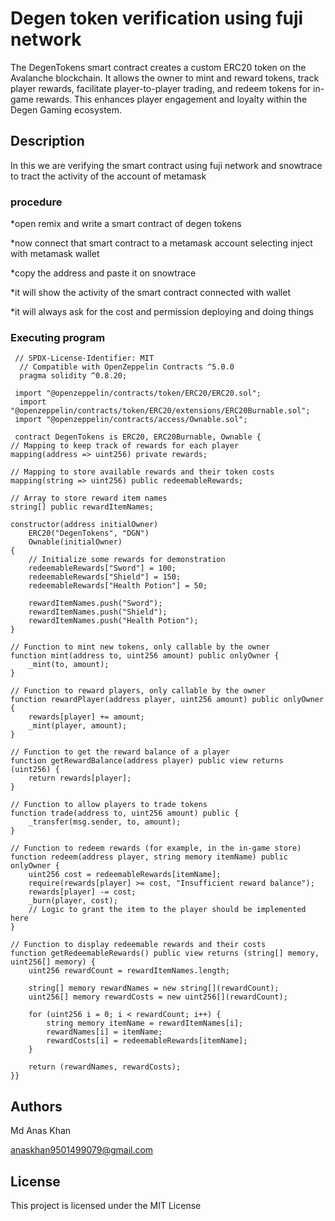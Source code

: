# Degen token verification using fuji network

The DegenTokens smart contract creates a custom ERC20 token on the Avalanche blockchain. It allows the owner to mint and reward tokens, track player rewards, facilitate player-to-player trading, and redeem tokens for in-game rewards. This enhances player engagement and loyalty within the Degen Gaming ecosystem.

## Description

In this we are verifying the smart contract using fuji network and snowtrace to tract the activity of the account of metamask


### procedure 
*open remix and write a smart contract of degen tokens

*now connect that smart contract to a metamask account selecting inject with metamask wallet

*copy the address and paste it on snowtrace 

*it will show the activity of the smart contract connected with wallet

*it will always ask for the cost and permission deploying and doing things 


### Executing program
     // SPDX-License-Identifier: MIT
      // Compatible with OpenZeppelin Contracts ^5.0.0
      pragma solidity ^0.8.20;

     import "@openzeppelin/contracts/token/ERC20/ERC20.sol";
      import "@openzeppelin/contracts/token/ERC20/extensions/ERC20Burnable.sol";
     import "@openzeppelin/contracts/access/Ownable.sol";

     contract DegenTokens is ERC20, ERC20Burnable, Ownable {
    // Mapping to keep track of rewards for each player
    mapping(address => uint256) private rewards;

    // Mapping to store available rewards and their token costs
    mapping(string => uint256) public redeemableRewards;
    
    // Array to store reward item names
    string[] public rewardItemNames;

    constructor(address initialOwner)
        ERC20("DegenTokens", "DGN")
        Ownable(initialOwner)
    {
        // Initialize some rewards for demonstration
        redeemableRewards["Sword"] = 100;
        redeemableRewards["Shield"] = 150;
        redeemableRewards["Health Potion"] = 50;

        rewardItemNames.push("Sword");
        rewardItemNames.push("Shield");
        rewardItemNames.push("Health Potion");
    }

    // Function to mint new tokens, only callable by the owner
    function mint(address to, uint256 amount) public onlyOwner {
        _mint(to, amount);
    }

    // Function to reward players, only callable by the owner
    function rewardPlayer(address player, uint256 amount) public onlyOwner {
        rewards[player] += amount;
        _mint(player, amount);
    }

    // Function to get the reward balance of a player
    function getRewardBalance(address player) public view returns (uint256) {
        return rewards[player];
    }

    // Function to allow players to trade tokens
    function trade(address to, uint256 amount) public {
        _transfer(msg.sender, to, amount);
    }

    // Function to redeem rewards (for example, in the in-game store)
    function redeem(address player, string memory itemName) public onlyOwner {
        uint256 cost = redeemableRewards[itemName];
        require(rewards[player] >= cost, "Insufficient reward balance");
        rewards[player] -= cost;
        _burn(player, cost);
        // Logic to grant the item to the player should be implemented here
    }

    // Function to display redeemable rewards and their costs
    function getRedeemableRewards() public view returns (string[] memory, uint256[] memory) {
        uint256 rewardCount = rewardItemNames.length;

        string[] memory rewardNames = new string[](rewardCount);
        uint256[] memory rewardCosts = new uint256[](rewardCount);

        for (uint256 i = 0; i < rewardCount; i++) {
            string memory itemName = rewardItemNames[i];
            rewardNames[i] = itemName;
            rewardCosts[i] = redeemableRewards[itemName];
        }

        return (rewardNames, rewardCosts);
    }}





## Authors

Md Anas Khan

anaskhan9501499079@gmail.com


## License

This project is licensed under the MIT License
